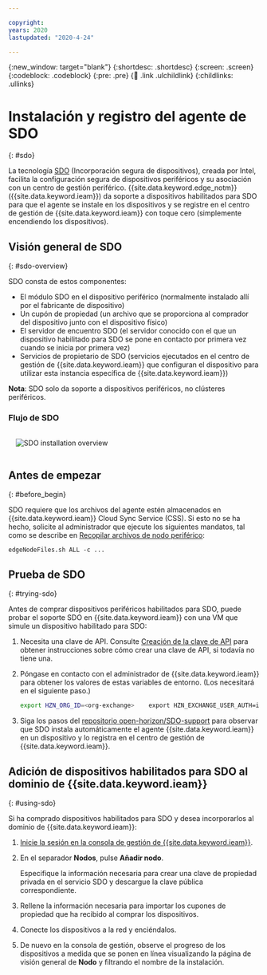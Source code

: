 ```yaml
---

copyright:
years: 2020
lastupdated: "2020-4-24"

---
```


{:new_window: target="blank"}
{:shortdesc: .shortdesc}
{:screen: .screen}
{:codeblock: .codeblock}
{:pre: .pre}
{:child: .link .ulchildlink}
{:childlinks: .ullinks}

# Instalación y registro del agente de SDO
{: #sdo}

La tecnología [SDO](https://software.intel.com/en-us/secure-device-onboard) (Incorporación segura de dispositivos), creada por Intel, facilita la configuración segura de dispositivos periféricos y su asociación con un centro de gestión periférico. {{site.data.keyword.edge_notm}} ({{site.data.keyword.ieam}}) da soporte a dispositivos habilitados para SDO para que el agente se instale en los dispositivos y se registre en el centro de gestión de {{site.data.keyword.ieam}} con toque cero (simplemente encendiendo los dispositivos).

## Visión general de SDO
{: #sdo-overview}

SDO consta de estos componentes:

* El módulo SDO en el dispositivo periférico (normalmente instalado allí por el fabricante de dispositivo)
* Un cupón de propiedad (un archivo que se proporciona al comprador del dispositivo junto con el dispositivo físico)
* El servidor de encuentro SDO (el servidor conocido con el que un dispositivo habilitado para SDO se pone en contacto por primera vez cuando se inicia por primera vez)
* Servicios de propietario de SDO (servicios ejecutados en el centro de gestión de {{site.data.keyword.ieam}} que configuran el dispositivo para utilizar esta instancia específica de {{site.data.keyword.ieam}})

**Nota**: SDO solo da soporte a dispositivos periféricos, no clústeres periféricos.

### Flujo de SDO

<img src="../OH/docs/images/edge/09_SDO_device_provisioning.svg" style="margin: 3%" alt="SDO installation overview">

## Antes de empezar
{: #before_begin}

SDO requiere que los archivos del agente estén almacenados en {{site.data.keyword.ieam}} Cloud Sync Service (CSS). Si esto no se ha hecho, solicite al administrador que ejecute los siguientes mandatos, tal como se describe en [Recopilar archivos de nodo periférico](../hub/gather_files.md):

  `edgeNodeFiles.sh ALL -c ...`

## Prueba de SDO
{: #trying-sdo}

Antes de comprar dispositivos periféricos habilitados para SDO, puede probar el soporte SDO en {{site.data.keyword.ieam}} con una VM que simule un dispositivo habilitado para SDO:

1. Necesita una clave de API. Consulte [Creación de la clave de API](../hub/prepare_for_edge_nodes.md) para obtener instrucciones sobre cómo crear una clave de API, si todavía no tiene una.

2. Póngase en contacto con el administrador de {{site.data.keyword.ieam}} para obtener los valores de estas variables de entorno. (Los necesitará en el siguiente paso.)

   ```bash
   export HZN_ORG_ID=<org-exchange>    export HZN_EXCHANGE_USER_AUTH=iamapikey:<clave-api>    export HZN_SDO_SVC_URL=https://<ingreso-centro-gestión-ieam>/edge-sdo-ocs/api    export HZN_MGMT_HUB_CERT_PATH=<vía_acceso-a-certificado-autofirmado-centro-gestión>    export CURL_CA_BUNDLE=$HZN_MGMT_HUB_CERT_PATH
   ```

3. Siga los pasos del [repositorio open-horizon/SDO-support](https://github.com/open-horizon/SDO-support/blob/master/README-1.10.md) para observar que SDO instala automáticamente el agente {{site.data.keyword.ieam}} en un dispositivo y lo registra en el centro de gestión de {{site.data.keyword.ieam}}.

## Adición de dispositivos habilitados para SDO al dominio de {{site.data.keyword.ieam}}
{: #using-sdo}

Si ha comprado dispositivos habilitados para SDO y desea incorporarlos al dominio de {{site.data.keyword.ieam}}:

1. [Inicie la sesión en la consola de gestión de {{site.data.keyword.ieam}}](../console/accessing_ui.md).

2. En el separador **Nodos**, pulse **Añadir nodo**. 

   Especifique la información necesaria para crear una clave de propiedad privada en el servicio SDO y descargue la clave pública correspondiente.
   
3. Rellene la información necesaria para importar los cupones de propiedad que ha recibido al comprar los dispositivos.

4. Conecte los dispositivos a la red y enciéndalos.

5. De nuevo en la consola de gestión, observe el progreso de los dispositivos a medida que se ponen en línea visualizando la página de visión general de **Nodo** y filtrando el nombre de la instalación.
